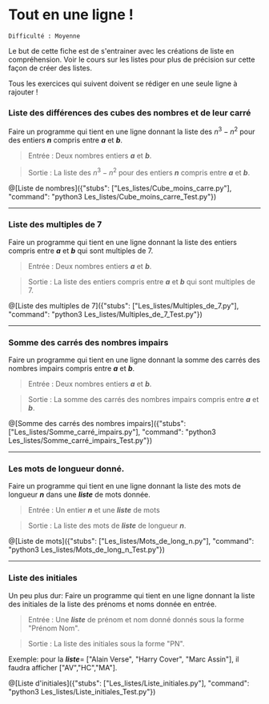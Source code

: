 # Tout en une ligne !
`Difficulté : Moyenne`

Le but de cette fiche est de s'entrainer avec les créations de liste en compréhension. Voir le cours sur les listes pour plus de précision sur cette façon de créer des listes.

Tous les exercices qui suivent doivent se rédiger en une seule ligne à rajouter !


### Liste des différences des cubes des nombres et de leur carré

Faire un programme qui tient en une ligne donnant la liste des $`n^3-n^2`$ pour des entiers ***n*** compris entre ***a*** et ***b***.

> Entrée : Deux nombres entiers ***a*** et ***b***.

> Sortie : La liste des $`n^3-n^2`$ pour des entiers ***n*** compris entre ***a*** et ***b***.

@[Liste de nombres]({"stubs": ["Les_listes/Cube_moins_carre.py"], "command": "python3 Les_listes/Cube_moins_carre_Test.py"})

---

### Liste des multiples de 7

Faire un programme qui tient en une ligne donnant la liste des entiers compris entre ***a*** et ***b*** qui sont multiples de 7.

> Entrée : Deux nombres entiers ***a*** et ***b***.

> Sortie : La liste des entiers compris entre ***a*** et ***b*** qui sont multiples de 7.

@[Liste des multiples de 7]({"stubs": ["Les_listes/Multiples_de_7.py"], "command": "python3 Les_listes/Multiples_de_7_Test.py"})

---

### Somme des carrés des nombres impairs

Faire un programme qui tient en une ligne donnant la somme des carrés des nombres impairs compris entre ***a*** et ***b***.

> Entrée : Deux nombres entiers ***a*** et ***b***.

> Sortie : La somme des carrés des nombres impairs compris entre ***a*** et ***b***.

@[Somme des carrés des nombres impairs]({"stubs": ["Les_listes/Somme_carré_impairs.py"], "command": "python3 Les_listes/Somme_carré_impairs_Test.py"})

---

### Les mots de longueur donné.

Faire un programme qui tient en une ligne donnant la liste des mots de longueur ***n*** dans une ***liste*** de mots donnée.

> Entrée : Un entier ***n*** et une ***liste*** de mots

> Sortie : La liste des mots de ***liste*** de longueur ***n***.

@[Liste de mots]({"stubs": ["Les_listes/Mots_de_long_n.py"], "command": "python3 Les_listes/Mots_de_long_n_Test.py"})

---

### Liste des initiales

Un peu plus dur: 
Faire un programme qui tient en une ligne donnant la liste des initiales de la liste des prénoms et noms donnée en entrée.

> Entrée : Une ***liste*** de prénom et nom donné donnés sous la forme "Prénom Nom".

> Sortie : La liste des initiales sous la forme "PN".

Exemple: pour la ***liste***= ["Alain Verse", "Harry Cover", "Marc Assin"], il faudra afficher ["AV","HC","MA"].

@[Liste d'initiales]({"stubs": ["Les_listes/Liste_initiales.py"], "command": "python3 Les_listes/Liste_initiales_Test.py"})
